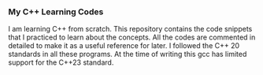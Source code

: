 ### My C++ Learning Codes

I am learning C++ from scratch. This repository contains the code snippets that I practiced to learn about the concepts.
All the codes are commented in detailed to make it as a useful reference for later. I followed the C++ 20 standards in all these programs. At the time of writing this gcc has limited support for the C++23 standard. 